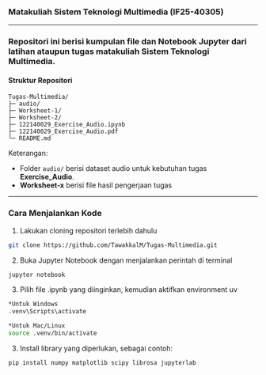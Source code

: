 ### Matakuliah Sistem Teknologi Multimedia (IF25-40305)

---

### Repositori ini berisi kumpulan file dan Notebook Jupyter dari latihan ataupun tugas matakuliah Sistem Teknologi Multimedia.

#### Struktur Repositori

```
Tugas-Multimedia/
├─ audio/
├─ Worksheet-1/
├─ Worksheet-2/
├─ 122140029_Exercise_Audio.ipynb
├─ 122140029_Exercise_Audio.pdf
└─ README.md
```

Keterangan:

- Folder `audio/` berisi dataset audio untuk kebutuhan tugas **Exercise_Audio**.
- **Worksheet-x** berisi file hasil pengerjaan tugas

---

### Cara Menjalankan Kode

1. Lakukan cloning repositori terlebih dahulu

```bash
git clone https://github.com/TawakkalM/Tugas-Multimedia.git
```

2. Buka Jupyter Notebook dengan menjalankan perintah di terminal

```bash
jupyter notebook
```

3. Pilih file .ipynb yang diinginkan, kemudian aktifkan environment uv

```bash
*Untuk Windows
.venv\Scripts\activate

*Untuk Mac/Linux
source .venv/bin/activate
```

3. Install library yang diperlukan, sebagai contoh:

```bash
pip install numpy matplotlib scipy librosa jupyterlab
```
